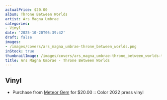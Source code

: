 ```yaml
---
actualPrice: $20.00
album: Throne Between Worlds
artist: Ars Magna Umbrae
categories:
- Vinyl
date: '2025-10-20T05:39:42'
draft: false
images:
- /images/covers/ars_magna_umbrae-throne_between_worlds.png
inStock: true
thumbnailImage: /images/covers/ars_magna_umbrae-throne_between_worlds-thumb.png
title: Ars Magna Umbrae - Throne Between Worlds
---
```


## Vinyl
* Purchase from [Meteor Gem](https://meteor-gem.com/products/used-ars-magna-umbrae-throne-between-worlds-lp) for $20.00 :: Color 2022 press vinyl

